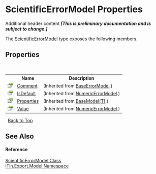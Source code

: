 # ScientificErrorModel Properties
Additional header content _**\[This is preliminary documentation and is subject to change.\]**_

The <a href="408145bd-3b48-82c8-680a-b04be2fa62d5">ScientificErrorModel</a> type exposes the following members.


## Properties
&nbsp;<table><tr><th></th><th>Name</th><th>Description</th></tr><tr><td>![Public property](media/pubproperty.gif "Public property")</td><td><a href="5614c6ff-0ff4-9d99-5718-d3f57b1727bc">Comment</a></td><td> (Inherited from <a href="2b5dfb29-f0cf-8f2a-2a61-fada3b7b3896">BaseErrorModel</a>.)</td></tr><tr><td>![Public property](media/pubproperty.gif "Public property")</td><td><a href="6d1e8555-3d17-4d8e-6ef3-51b049f9fca3">IsDefault</a></td><td> (Inherited from <a href="32697ca1-e04a-108a-ee69-a7013086b555">NumericErrorModel</a>.)</td></tr><tr><td>![Public property](media/pubproperty.gif "Public property")</td><td><a href="7e88785e-5670-4515-defa-d3f60ae16111">Properties</a></td><td> (Inherited from <a href="6632f561-4175-f1f2-939c-ac8b10159529">BaseModel(T)</a>.)</td></tr><tr><td>![Public property](media/pubproperty.gif "Public property")</td><td><a href="7e76dfdf-0fe1-12e0-6d08-bc12d7f2cdbf">Value</a></td><td> (Inherited from <a href="32697ca1-e04a-108a-ee69-a7013086b555">NumericErrorModel</a>.)</td></tr></table>&nbsp;
<a href="#scientificerrormodel-properties">Back to Top</a>

## See Also


#### Reference
<a href="408145bd-3b48-82c8-680a-b04be2fa62d5">ScientificErrorModel Class</a><br /><a href="ef57ffcc-e95e-b212-5a46-9aa6f5a3511f">iTin.Export.Model Namespace</a><br />